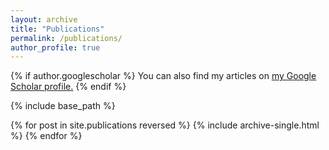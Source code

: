 ```yaml
---
layout: archive
title: "Publications"
permalink: /publications/
author_profile: true
---
```


<!-- Publications -->
<!-- ====== -->

{% if author.googlescholar %}
  You can also find my articles on <u><a href="{{author.googlescholar}}">my Google Scholar profile</a>.</u>
{% endif %}


{% include base_path %}

{% for post in site.publications reversed %}
  {% include archive-single.html %}
{% endfor %}
